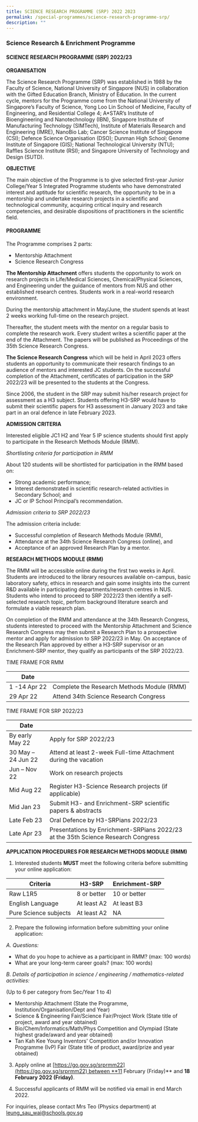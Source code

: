 ```yaml
---
title: SCIENCE RESEARCH PROGRAMME (SRP) 2022 2023
permalink: /special-programmes/science-research-programme-srp/
description: ""
---
```

### Science Research & Enrichment Programme

#### **SCIENCE RESEARCH PROGRAMME (SRP) 2022/23**

**ORGANISATION**

The Science Research Programme (SRP) was established in 1988 by the Faculty of Science, National University of Singapore (NUS) in collaboration with the Gifted Education Branch, Ministry of Education.  In the current cycle, mentors for the Programme come from the National University of Singapore’s Faculty of Science, Yong Loo Lin School of Medicine, Faculty of Engineering, and Residential College 4; A*STAR’s Institute of Bioengineering and Nanotechnology (IBN), Singapore Institute of Manufacturing Technology (SIMTech), Institute of Materials Research and Engineering (IMRE), NanoBio Lab; Cancer Science Institute of Singapore (CSI); Defence Science Organisation (DSO); Dunman High School; Genome Institute of Singapore (GIS); National Technological University (NTU); Raffles Science Institute (RSI); and Singapore University of Technology and Design (SUTD).

 

**OBJECTIVE**

The main objective of the Programme is to give selected first-year Junior College/Year 5 Integrated Programme students who have demonstrated interest and aptitude for scientific research, the opportunity to be in a mentorship and undertake research projects in a scientific and technological community, acquiring critical inquiry and research competencies, and desirable dispositions of practitioners in the scientific field.

 

#### PROGRAMME

The Programme comprises 2 parts:

* Mentorship Attachment
* Science Research Congress
 

**The Mentorship Attachment** offers students the opportunity to work on research projects in Life/Medical Sciences, Chemical/Physical Sciences, and Engineering under the guidance of mentors from NUS and other established research centres.  Students work in a real-world research environment.

During the mentorship attachment in May/June, the student spends at least 2 weeks working full-time on the research project.

Thereafter, the student meets with the mentor on a regular basis to complete the research work.  Every student writes a scientific paper at the end of the Attachment.  The papers will be published as Proceedings of the 35th Science Research Congress.

 

**The Science Research Congress** which will be held in April 2023 offers students an opportunity to communicate their research findings to an audience of mentors and interested JC students.  On the successful completion of the Attachment, certificates of participation in the SRP 2022/23 will be presented to the students at the Congress.

Since 2006, the student in the SRP may submit his/her research project for assessment as a H3 subject.  Students offering H3-SRP would have to submit their scientific papers for H3 assessment in January 2023 and take part in an oral defence in late February 2023.

 

**ADMISSION CRITERIA**

Interested eligible JC1 H2 and Year 5 IP science students should first apply to participate in the Research Methods Module (RMM).

*Shortlisting criteria for participation in RMM*

About 120 students will be shortlisted for participation in the RMM based on:

* Strong academic performance;
* Interest demonstrated in scientific research-related activities in Secondary School; and
* JC or IP School Principal’s recommendation.


*Admission criteria to SRP 2022/23*

The admission criteria include:

* Successful completion of Research Methods Module (RMM),
* Attendance at the 34th Science Research Congress (online), and
* Acceptance of an approved Research Plan by a mentor.


**RESEARCH METHODS MODULE (RMM)**

The RMM will be accessible online during the first two weeks in April. Students are introduced to the library resources available on-campus, basic laboratory safety, ethics in research and gain some insights into the current R&D available in participating departments/research centres in NUS.  Students who intend to proceed to SRP 2022/23 then identify a self-selected research topic, perform background literature search and formulate a viable research plan.

On completion of the RMM and attendance at the 34th Research Congress, students interested to proceed with the Mentorship Attachment and Science Research Congress may then submit a Research Plan to a prospective mentor and apply for admission to SRP 2022/23 in May.  On acceptance of the Research Plan approved by either a H3-SRP supervisor or an Enrichment-SRP mentor, they qualify as participants of the SRP 2022/23.

 

TIME FRAME FOR RMM

| Date |  |
|---|---|
| 1 -14 Apr 22 | Complete the Research Methods Module (RMM) |
| 29 Apr 22 | Attend 34th Science Research Congress |

TIME FRAME FOR SRP 2022/23

| Date |  |
|---|---|
| By early May 22 | Apply for SRP 2022/23 |
| 30 May – 24 Jun 22 | Attend at least 2-week Full-time Attachment during the vacation |
| Jun – Nov 22 | Work on research projects |
| Mid Aug 22 | Register H3-Science Research projects (if applicable) |
| Mid Jan 23 | Submit H3- and Enrichment-SRP scientific papers & abstracts |
| Late Feb 23 | Oral Defence by H3-SRPians 2022/23 |
| Late Apr 23 | Presentations by Enrichment-SRPians 2022/23 at the 35th Science Research Congress |

**APPLICATION PROCEDURES FOR RESEARCH METHODS MODULE (RMM)**

1. Interested students **MUST** meet the following criteria before submitting your online application:

| **Criteria** | **H3-SRP** | **Enrichment-SRP** |
|---|---|---|
| Raw L1R5 | 8 or better | 10 or better |
| English Language | At least A2 | At least B3 |
| Pure Science subjects | At least A2 | NA |


2. Prepare the following information before submitting your online application:

*A.    Questions:*
* What do you hope to achieve as a participant in RMM? (max: 100 words)
* What are your long-term career goals? (max: 100 words)


*B.    Details of participation in science / engineering / mathematics-related activities:*

(Up to 6 per category from Sec/Year 1 to 4)

* Mentorship Attachment (State the Programme, Institution/Organisation/Dept and Year)
* Science & Engineering Fair/Science Fair/Project Work (State title of project, award and year obtained)
* Bio/Chem/Informatics/Math/Phys Competition and Olympiad (State highest grade/award and year obtained)
* Tan Kah Kee Young Inventors' Competition and/or Innovation Programme (IvP) Fair (State title of product, award/prize and year obtained)

3. Apply online at [https://go.gov.sg/srprmm22](https://go.gov.sg/srprmm22) between **11 February (Friday)** and **18 February 2022 (Friday)**.

4. Successful applicants of RMM will be notified via email in end March 2022.


For inquiries, please contact Mrs Teo (Physics department) at leung_sau_wai@schools.gov.sg